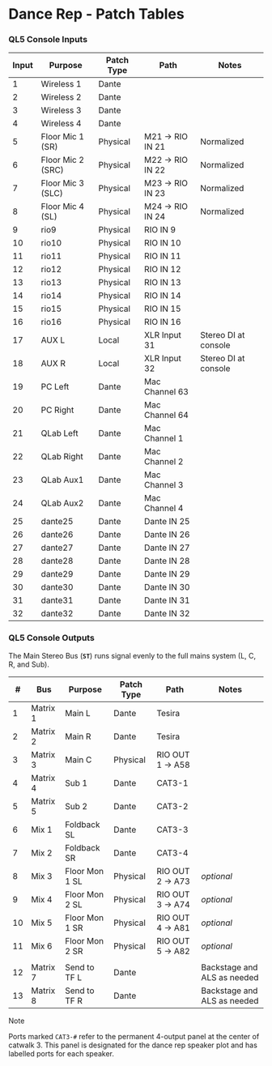 # Dance Rep - Patch Tables

### QL5 Console Inputs

| Input | Purpose           | Patch Type | Path            | Notes                |
| ----- | ----------------- | ---------- | --------------- | -------------------- |
| 1     | Wireless 1        | Dante      |                 |                      |
| 2     | Wireless 2        | Dante      |                 |                      |
| 3     | Wireless 3        | Dante      |                 |                      |
| 4     | Wireless 4        | Dante      |                 |                      |
| 5     | Floor Mic 1 (SR)  | Physical   | M21 → RIO IN 21 | Normalized           |
| 6     | Floor Mic 2 (SRC) | Physical   | M22 → RIO IN 22 | Normalized           |
| 7     | Floor Mic 3 (SLC) | Physical   | M23 → RIO IN 23 | Normalized           |
| 8     | Floor Mic 4 (SL)  | Physical   | M24 → RIO IN 24 | Normalized           |
| 9     | rio9              | Physical   | RIO IN 9        |                      |
| 10    | rio10             | Physical   | RIO IN 10       |                      |
| 11    | rio11             | Physical   | RIO IN 11       |                      |
| 12    | rio12             | Physical   | RIO IN 12       |                      |
| 13    | rio13             | Physical   | RIO IN 13       |                      |
| 14    | rio14             | Physical   | RIO IN 14       |                      |
| 15    | rio15             | Physical   | RIO IN 15       |                      |
| 16    | rio16             | Physical   | RIO IN 16       |                      |
| 17    | AUX L             | Local      | XLR Input 31    | Stereo DI at console |
| 18    | AUX R             | Local      | XLR Input 32    | Stereo DI at console |
| 19    | PC Left           | Dante      | Mac Channel 63  |                      |
| 20    | PC Right          | Dante      | Mac Channel 64  |                      |
| 21    | QLab Left         | Dante      | Mac Channel 1   |                      |
| 22    | QLab Right        | Dante      | Mac Channel 2   |                      |
| 23    | QLab Aux1         | Dante      | Mac Channel 3   |                      |
| 24    | QLab Aux2         | Dante      | Mac Channel 4   |                      |
| 25    | dante25           | Dante      | Dante IN 25     |                      |
| 26    | dante26           | Dante      | Dante IN 26     |                      |
| 27    | dante27           | Dante      | Dante IN 27     |                      |
| 28    | dante28           | Dante      | Dante IN 28     |                      |
| 29    | dante29           | Dante      | Dante IN 29     |                      |
| 30    | dante30           | Dante      | Dante IN 30     |                      |
| 31    | dante31           | Dante      | Dante IN 31     |                      |
| 32    | dante32           | Dante      | Dante IN 32     |                      |

### QL5 Console Outputs

The Main Stereo Bus (**`ST`**) runs signal evenly to the full mains system (L, C, R, and Sub).

| #   | Bus      | Purpose        | Patch Type | Path            | Notes                       |
| --- | -------- | -------------- | ---------- | --------------- | --------------------------- |
| 1   | Matrix 1 | Main L         | Dante      | Tesira          |                             |
| 2   | Matrix 2 | Main R         | Dante      | Tesira          |                             |
| 3   | Matrix 3 | Main C         | Physical   | RIO OUT 1 → A58 |                             |
| 4   | Matrix 4 | Sub 1          | Dante      | CAT3-1          |                             |
| 5   | Matrix 5 | Sub 2          | Dante      | CAT3-2          |                             |
| 6   | Mix 1    | Foldback SL    | Dante      | CAT3-3          |                             |
| 7   | Mix 2    | Foldback SR    | Dante      | CAT3-4          |                             |
| 8   | Mix 3    | Floor Mon 1 SL | Physical   | RIO OUT 2 → A73 | _optional_                  |
| 9   | Mix 4    | Floor Mon 2 SL | Physical   | RIO OUT 3 → A74 | _optional_                  |
| 10  | Mix 5    | Floor Mon 1 SR | Physical   | RIO OUT 4 → A81 | _optional_                  |
| 11  | Mix 6    | Floor Mon 2 SR | Physical   | RIO OUT 5 → A82 | _optional_                  |
|     |
| 12  | Matrix 7 | Send to TF L   | Dante      |                 | Backstage and ALS as needed |
| 13  | Matrix 8 | Send to TF R   | Dante      |                 | Backstage and ALS as needed |

> [!NOTE]
> Ports marked `CAT3-#` refer to the permanent 4-output panel at the center of catwalk 3. This panel is designated for the dance rep speaker plot and has labelled ports for each speaker.
